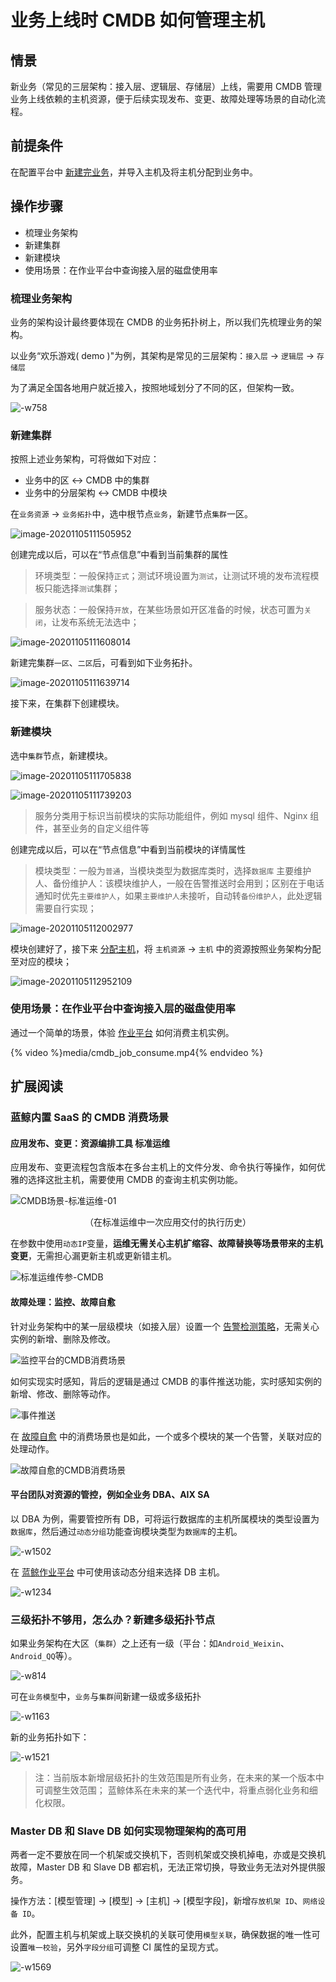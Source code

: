 # 业务上线时 CMDB 如何管理主机

## 情景

新业务（常见的三层架构：接入层、逻辑层、存储层）上线，需要用 CMDB 管理业务上线依赖的主机资源，便于后续实现发布、变更、故障处理等场景的自动化流程。

## 前提条件

在配置平台中 [新建完业务](../快速入门/case1.md)，并导入主机及将主机分配到业务中。

## 操作步骤

- 梳理业务架构
- 新建集群
- 新建模块
- 使用场景：在作业平台中查询接入层的磁盘使用率

### 梳理业务架构

业务的架构设计最终要体现在 CMDB 的业务拓扑树上，所以我们先梳理业务的架构。

以业务“欢乐游戏( demo )"为例，其架构是常见的三层架构：`接入层` -> `逻辑层` -> `存储层`

为了满足全国各地用户就近接入，按照地域划分了不同的区，但架构一致。

![-w758](../media/15625775986620.jpg)

### 新建集群

按照上述业务架构，可将做如下对应：

- 业务中的区 <-> CMDB 中的集群
- 业务中的分层架构 <-> CMDB 中模块

在`业务资源` -> `业务拓扑`中，选中根节点`业务`，新建节点`集群`一区。

![image-20201105111505952](../media/CMDB_management_hosts/image-20201105111505952.png)



创建完成以后，可以在“节点信息”中看到当前集群的属性

> 环境类型：一般保持`正式`；测试环境设置为`测试`，让测试环境的发布流程模板只能选择`测试`集群；

> 服务状态：一般保持`开放`，在某些场景如开区准备的时候，状态可置为`关闭`，让发布系统无法选中；

![image-20201105111608014](../media/CMDB_management_hosts/image-20201105111608014.png)



新建完集群`一区`、`二区`后，可看到如下业务拓扑。

![image-20201105111639714](../media/CMDB_management_hosts/image-20201105111639714.png)

接下来，在集群下创建模块。

### 新建模块

选中`集群`节点，新建模块。

![image-20201105111705838](../media/CMDB_management_hosts/image-20201105111705838.png)

![image-20201105111739203](../media/CMDB_management_hosts/image-20201105111739203.png)

> 服务分类用于标识当前模块的实际功能组件，例如 mysql 组件、Nginx 组件，甚至业务的自定义组件等

创建完成以后，可以在“节点信息”中看到当前模块的详情属性

> 模块类型：一般为`普通`，当模块类型为数据库类时，选择`数据库`
> 主要维护人、备份维护人：该模块维护人，一般在告警推送时会用到；区别在于电话通知时优先`主要维护人`，如果`主要维护人`未接听，自动转`备份维护人`，此处逻辑需要自行实现；

![image-20201105112002977](../media/CMDB_management_hosts/image-20201105112002977.png)

模块创建好了，接下来 [分配主机](../快速入门/case1.md#分配主机到业务空闲机池)，将 `主机资源` -> `主机` 中的资源按照业务架构分配至对应的模块；

![image-20201105112952109](../media/CMDB_management_hosts/image-20201105112952109.png)

### 使用场景：在作业平台中查询接入层的磁盘使用率

通过一个简单的场景，体验 [作业平台](../../../作业平台/产品白皮书/Introduction/What-is-Job.md) 如何消费主机实例。

{% video %}media/cmdb_job_consume.mp4{% endvideo %}


## 扩展阅读
### 蓝鲸内置 SaaS 的 CMDB 消费场景
#### 应用发布、变更：资源编排工具 标准运维

应用发布、变更流程包含版本在多台主机上的文件分发、命令执行等操作，如何优雅的选择这批主机，需要使用 CMDB 的查询主机实例功能。

![CMDB场景-标准运维-01](../media/CMDB场景-标准运维-01.png)
<center>（在标准运维中一次应用交付的执行历史）</center>

在参数中使用`动态IP`变量，**运维无需关心主机扩缩容、故障替换等场景带来的主机变更**，无需担心漏更新主机或更新错主机。

![标准运维传参-CMDB](../media/标准运维传参-CMDB.png)

#### 故障处理：监控、故障自愈

针对业务架构中的某一层级模块（如接入层）设置一个 [告警检测策略](../../../监控平台/产品白皮书/functions/conf/rules.md)，无需关心实例的新增、删除及修改。

![监控平台的CMDB消费场景](../media/蓝鲸监控的CMDB消费场景.png)

如何实现实时感知，背后的逻辑是通过 CMDB 的事件推送功能，实时感知实例的新增、修改、删除等动作。

![事件推送](../media/事件推送.png)

在 [故障自愈](../../../故障自愈/产品白皮书/Intro/README.md) 中的消费场景也是如此，一个或多个模块的某一个告警，关联对应的处理动作。

![故障自愈的CMDB消费场景](../media/故障自愈的CMDB消费场景.png)

#### 平台团队对资源的管控，例如全业务 DBA、AIX SA

以 DBA 为例，需要管控所有 DB，可将运行数据库的主机所属模块的类型设置为`数据库`，然后通过`动态分组`功能查询模块类型为`数据库`的主机。

![-w1502](../media/15625888898060.jpg)

在 [蓝鲸作业平台](../../../作业平台/产品白皮书/Introduction/What-is-Job.md) 中可使用该动态分组来选择 DB 主机。

![-w1234](../media/15625757452328.jpg)

### 三级拓扑不够用，怎么办？新建多级拓扑节点

如果业务架构在大区（`集群`）之上还有一级（平台：如`Android_Weixin`、`Android_QQ`等）。

![-w814](../media/15625862638485.jpg)

可在`业务模型`中，`业务`与`集群`间新建一级或多级拓扑

![-w1163](../media/15625750066642.jpg)

新的业务拓扑如下：

![-w1521](../media/15625764667893.jpg)

> 注：当前版本新增层级拓扑的生效范围是所有业务，在未来的某一个版本中可调整生效范围；
> 蓝鲸体系在未来的某一个迭代中，将重点弱化业务和细化权限。

### Master DB 和 Slave DB 如何实现物理架构的高可用

两者一定不要放在同一个机架或交换机下，否则机架或交换机掉电，亦或是交换机故障，Master DB 和 Slave DB 都宕机，无法正常切换，导致业务无法对外提供服务。

操作方法：[模型管理] -> [模型] -> [主机] -> [模型字段]，新增`存放机架 ID`、`网络设备 ID`。

此外，配置主机与机架或上联交换机的关联可使用`模型关联`，确保数据的唯一性可设置`唯一校验`，另外`字段分组`可调整 CI 属性的呈现方式。

![-w1569](../media/15637891727474.jpg)
